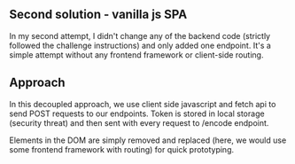 ## Second solution - vanilla js SPA


In my second attempt, I didn't change any of the backend code (strictly followed the challenge instructions) and only added one endpoint. It's a simple attempt without any frontend framework or client-side routing. 

## Approach 

In this decoupled approach, we use client side javascript and fetch api to send POST requests to our endpoints. Token is stored in local storage (security threat) and then sent with every request to /encode endpoint.

Elements in the DOM are simply removed and replaced (here, we would use some frontend framework with routing) for quick prototyping.

